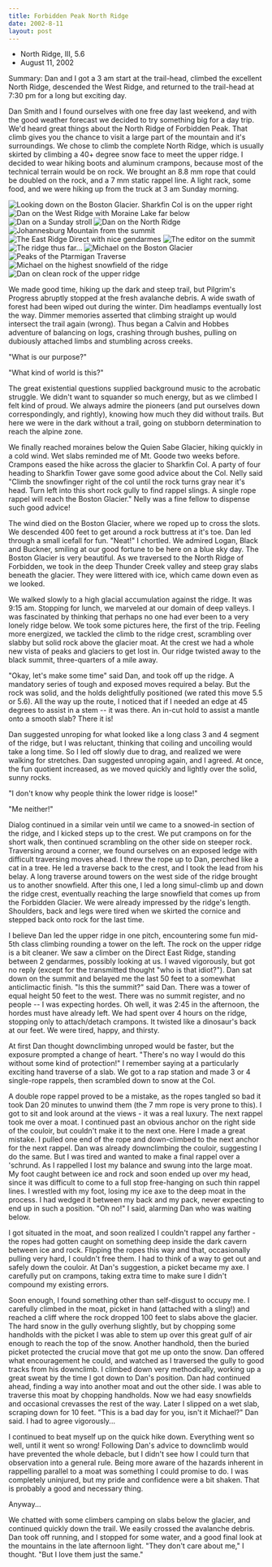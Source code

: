 ```yaml
---
title: Forbidden Peak North Ridge
date: 2002-8-11
layout: post
---
```


* North Ridge, III, 5.6
* August 11, 2002

Summary: Dan and I got a 3 am start at the trail-head, climbed the
excellent North Ridge, descended the West Ridge, and returned to the
trail-head at 7:30 pm for a long but exciting day.


Dan Smith and I found ourselves with one free day last weekend, and with the
good weather forecast we decided to try something big for a day trip. We'd heard
great things about the North Ridge of Forbidden Peak. That climb gives you the
chance to visit a large part of the mountain and it's surroundings. We chose to
climb the complete North Ridge, which is usually skirted by climbing a 40+
degree snow face to meet the upper ridge.  I decided to wear hiking boots and
aluminum crampons, because most of the technical terrain would be on rock. We
brought an 8.8 mm rope that could be doubled on the rock, and a 7 mm static
rappel line. A light rack, some food, and we were hiking up from the truck at 3
am Sunday morning.


![Looking down on the Boston Glacier. Sharkfin Col is on the upper right](images/articles/trips/2002/bostonglacier.jpg)
![Dan on the West Ridge with Moraine Lake far below](images/articles/trips/2002/dandownlake.jpg)
![Dan on a Sunday stroll](images/articles/trips/2002/bostonpeak.jpg)
![Dan on the North Ridge](images/articles/trips/2002/dapose.jpg)
![Johannesburg Mountain from the summit](images/articles/trips/2002/fojohann.jpg)
![The East Ridge Direct with nice gendarmes](images/articles/trips/2002/eastridge.jpg)
![The editor on the summit](images/articles/trips/2002/mesummitf.jpg)
![The ridge thus far...](images/articles/trips/2002/midnorthridge.jpg)
![Michael on the Boston Glacier](images/articles/trips/2002/onbostonme.jpg)
![Peaks of the Ptarmigan Traverse](images/articles/trips/2002/ptarmigan.jpg)
![Michael on the highest snowfield of the ridge](images/articles/trips/2002/snowbelow.jpg)
![Dan on clean rock of the upper ridge](images/articles/trips/2002/upperscram.jpg)


We made good time, hiking up the dark and steep trail, but Pilgrim's
Progress abruptly stopped at the fresh avalanche debris. A wide swath
of forest had been wiped out during the winter. Dim headlamps
eventually lost the way.  Dimmer memories asserted that climbing
straight up would intersect the trail again (wrong). Thus began a
Calvin and Hobbes adventure of balancing on logs, crashing through
bushes, pulling on dubiously attached limbs and stumbling across
creeks.


"What is our purpose?"


"What kind of world is this?"


The great existential questions supplied background music to the
acrobatic struggle.  We didn't want to squander so much energy, but as
we climbed I felt kind of proud. We always admire the pioneers (and
put ourselves down correspondingly, and rightly), knowing how much
they did without trails. But here we were in the dark without a trail,
going on stubborn determination to reach the alpine zone.


We finally reached moraines below the Quien Sabe Glacier, hiking
quickly in a cold wind.  Wet slabs reminded me of Mt. Goode two weeks
before. Crampons eased the hike across the glacier to Sharkfin Col. A
party of four heading to Sharkfin Tower gave some good advice about
the Col. Nelly said "Climb the snowfinger right of the col until the
rock turns gray near it's head. Turn left into this short rock gully
to find rappel slings. A single rope rappel will reach the Boston
Glacier." Nelly was a fine fellow to dispense such good advice!


The wind died on the Boston Glacier, where we roped up to cross the
slots. We descended 400 feet to get around a rock buttress at it's
toe. Dan led through a small icefall for fun.  "Neat!" I chortled. We
admired Logan, Black and Buckner, smiling at our good fortune to be
here on a blue sky day. The Boston Glacier is very beautiful. As we
traversed to the North Ridge of Forbidden, we took in the deep Thunder
Creek valley and steep gray slabs beneath the glacier. They were
littered with ice, which came down even as we looked.


We walked slowly to a high glacial accumulation against the ridge. It
was 9:15 am. Stopping for lunch, we marveled at our domain of deep
valleys.  I was fascinated by thinking that perhaps no one had ever
been to a very lonely ridge below.  We took some pictures here, the
first of the trip.  Feeling more energized, we tackled the climb to
the ridge crest, scrambling over slabby but solid rock above the
glacier moat.  At the crest we had a whole new vista of peaks and
glaciers to get lost in.  Our ridge twisted away to the black summit,
three-quarters of a mile away.


"Okay, let's make some time" said Dan, and took off up the ridge. A
mandatory series of tough and exposed moves required a belay. But the
rock was solid, and the holds delightfully positioned (we rated this
move 5.5 or 5.6).  All the way up the route, I noticed that if I
needed an edge at 45 degrees to assist in a stem -- it was there. An
in-cut hold to assist a mantle onto a smooth slab? There it is!


Dan suggested unroping for what looked like a long class 3 and 4
segment of the ridge, but I was reluctant, thinking that coiling and
uncoiling would take a long time.  So I led off slowly due to drag,
and realized we were walking for stretches. Dan suggested unroping
again, and I agreed. At once, the fun quotient increased, as we moved
quickly and lightly over the solid, sunny rocks.


"I don't know why people think the lower ridge is loose!" 


"Me neither!" 


Dialog continued in a similar vein until we came to a snowed-in
section of the ridge, and I kicked steps up to the crest. We put
crampons on for the short walk, then continued scrambling on the other
side on steeper rock. Traversing around a corner, we found ourselves
on an exposed ledge with difficult traversing moves ahead. I threw the
rope up to Dan, perched like a cat in a tree. He led a traverse back
to the crest, and I took the lead from his belay. A long traverse
around towers on the west side of the ridge brought us to another
snowfield. After this one, I led a long simul-climb up and down the
ridge crest, eventually reaching the large snowfield that comes up
from the Forbidden Glacier.  We were already impressed by the ridge's
length. Shoulders, back and legs were tired when we skirted the
cornice and stepped back onto rock for the last time.


I believe Dan led the upper ridge in one pitch, encountering some fun
mid-5th class climbing rounding a tower on the left. The rock on the
upper ridge is a bit cleaner.  We saw a climber on the Direct East
Ridge, standing between 2 gendarmes, possibly looking at us. I waved
vigorously, but got no reply (except for the transmitted thought "who
is that idiot?"). Dan sat down on the summit and belayed me the last
50 feet to a somewhat anticlimactic finish. "Is this the summit?" said
Dan. There was a tower of equal height 50 feet to the west. There was
no summit register, and no people -- I was expecting hordes.  Oh well,
it was 2:45 in the afternoon, the hordes must have already left. We
had spent over 4 hours on the ridge, stopping only to attach/detach
crampons. It twisted like a dinosaur's back at our feet. We were
tired, happy, and thirsty.


At first Dan thought downclimbing unroped would be faster, but the
exposure prompted a change of heart. "There's no way I would do this
without some kind of protection!" I remember saying at a particularly
exciting hand traverse of a slab. We got to a rap station and made 3
or 4 single-rope rappels, then scrambled down to snow at the Col.


A double rope rappel proved to be a mistake, as the ropes tangled so
bad it took Dan 20 minutes to unwind them (the 7 mm rope is very prone
to this). I got to sit and look around at the views - it was a real
luxury. The next rappel took me over a moat. I continued past an
obvious anchor on the right side of the couloir, but couldn't make it
to the next one. Here I made a great mistake. I pulled one end of the
rope and down-climbed to the next anchor for the next rappel.  Dan was
already downclimbing the couloir, suggesting I do the same. But I was
tired and wanted to make a final rappel over a 'schrund. As I
rappelled I lost my balance and swung into the large moat. My foot
caught between ice and rock and soon ended up over my head, since it
was difficult to come to a full stop free-hanging on such thin rappel
lines. I wrestled with my foot, losing my ice axe to the deep moat in
the process. I had wedged it between my back and my pack, never
expecting to end up in such a position. "Oh no!" I said, alarming Dan
who was waiting below.


I got situated in the moat, and soon realized I couldn't rappel any
farther - the ropes had gotten caught on something deep inside the
dark cavern between ice and rock. Flipping the ropes this way and
that, occasionally pulling very hard, I couldn't free them.  I had to
think of a way to get out and safely down the couloir. At Dan's
suggestion, a picket became my axe.  I carefully put on crampons,
taking extra time to make sure I didn't compound my existing errors.


Soon enough, I found something other than self-disgust to occupy me. I
carefully climbed in the moat, picket in hand (attached with a sling!)
and reached a cliff where the rock dropped 100 feet to slabs above the
glacier. The hard snow in the gully overhung slightly, but by chopping
some handholds with the picket I was able to stem up over this great
gulf of air enough to reach the top of the snow. Another handhold,
then the buried picket protected the crucial move that got me up onto
the snow. Dan offered what encouragement he could, and watched as I
traversed the gully to good tracks from his downclimb. I climbed down
very methodically, working up a great sweat by the time I got down to
Dan's position. Dan had continued ahead, finding a way into another
moat and out the other side.  I was able to traverse this moat by
chopping handholds. Now we had easy snowfields and occasional
crevasses the rest of the way. Later I slipped on a wet slab, scraping
down for 10 feet. "This is a bad day for you, isn't it Michael?"  Dan
said. I had to agree vigorously...


I continued to beat myself up on the quick hike down. Everything went
so well, until it went so wrong! Following Dan's advice to downclimb
would have prevented the whole debacle, but I didn't see how I could
turn that observation into a general rule. Being more aware of the
hazards inherent in rappelling parallel to a moat was something I
could promise to do.  I was completely uninjured, but my pride and
confidence were a bit shaken. That is probably a good and necessary
thing.


Anyway...


We chatted with some climbers camping on slabs below the glacier, and
continued quickly down the trail. We easily crossed the avalanche
debris. Dan took off running, and I stopped for some water, and a
good final look at the mountains in the late afternoon light.  "They
don't care about me," I thought. "But I love them just the same."



